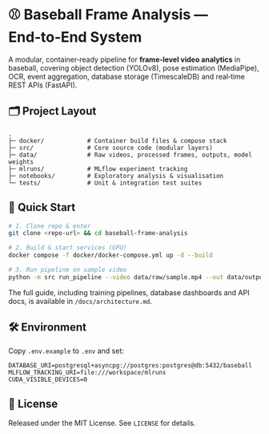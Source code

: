 # ⚾️ Baseball Frame Analysis — End‑to‑End System

A modular, container‑ready pipeline for **frame‑level video analytics** in baseball,
covering object detection (YOLOv8), pose estimation (MediaPipe), OCR, event aggregation,
database storage (TimescaleDB) and real‑time REST APIs (FastAPI).

## 🗂️ Project Layout

```
.
├─ docker/            # Container build files & compose stack
├─ src/               # Core source code (modular layers)
├─ data/              # Raw videos, processed frames, outputs, model weights
├─ mlruns/            # MLflow experiment tracking
├─ notebooks/         # Exploratory analysis & visualisation
└─ tests/             # Unit & integration test suites
```

## 🚀 Quick Start

```bash
# 1. Clone repo & enter
git clone <repo-url> && cd baseball-frame-analysis

# 2. Build & start services (GPU)
docker compose -f docker/docker-compose.yml up -d --build

# 3. Run pipeline on sample video
python -m src run_pipeline --video data/raw/sample.mp4 --out data/outputs
```

The full guide, including training pipelines, database dashboards
and API docs, is available in `/docs/architecture.md`.

## 🛠️ Environment

Copy `.env.example` to `.env` and set:

```env
DATABASE_URI=postgresql+asyncpg://postgres:postgres@db:5432/baseball
MLFLOW_TRACKING_URI=file:///workspace/mlruns
CUDA_VISIBLE_DEVICES=0
```

## 📄 License

Released under the MIT License. See `LICENSE` for details.
